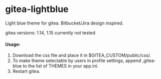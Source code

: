 # gitea-lightblue
Light blue theme for gitea. 
Bitbucket/Jira design inspired.

gitea versions: 1.14, 1.15 currently not tested

<h4>Usage:</h4> 
<ol>
  <li>Download the css file and place it in $GITEA_CUSTOM/public/css/.</li>
  <li>To make theme selectable by users in profile settings, append ,gitea-blue to the list of THEMES in your app.ini.</li>
  <li>Restart gitea.</li>
</ol>
